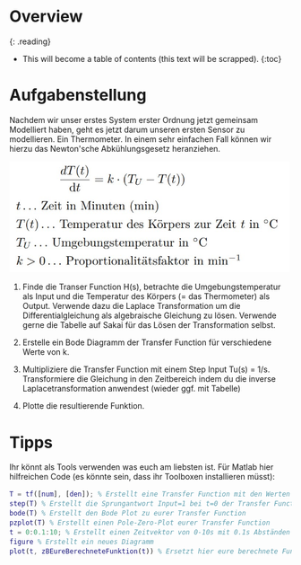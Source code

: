 # Overview
{: .reading}

* This will become a table of contents (this text will be scrapped).
{:toc}


# Aufgabenstellung 

Nachdem wir unser erstes System erster Ordnung jetzt gemeinsam Modelliert haben, geht es jetzt darum unseren ersten Sensor zu modellieren. Ein Thermometer. In einem sehr einfachen Fall können wir hierzu das Newton'sche Abkühlungsgesetz heranziehen. 

<img src="../../assets/img/ThermometerDGL.jpg" alt="DGL" width="500" />


1. Finde die Transer Function H(s), betrachte die Umgebungstemperatur als Input und die Temperatur des Körpers (= das Thermometer) als Output. Verwende dazu die Laplace Transformation um die Differentialgleichung als algebraische Gleichung zu lösen. Verwende gerne die Tabelle auf Sakai für das Lösen der Transformation selbst. 

2. Erstelle ein Bode Diagramm der Transfer Function für verschiedene Werte von k.

3. Multipliziere die Transfer Function mit einem Step Input Tu(s) = 1/s. Transformiere die Gleichung in den Zeitbereich indem du die inverse Laplacetransformation anwendest (wieder ggf. mit Tabelle)
4. Plotte die resultierende Funktion.


# Tipps

Ihr könnt als Tools verwenden was euch am liebsten ist. Für Matlab hier hilfreichen Code (es könnte sein, dass ihr Toolboxen installieren müsst):

````Matlab
T = tf([num], [den]); % Erstellt eine Transfer Function mit den Werten im Zähler und Nenner
step(T) % Erstellt die Sprungantwort Input=1 bei t=0 der Transfer Function
bode(T) % Erstellt den Bode Plot zu eurer Transfer Function
pzplot(T) % Erstellt einen Pole-Zero-Plot eurer Transfer Function
t = 0:0.1:10; % Erstellt einen Zeitvektor von 0-10s mit 0.1s Abständen
figure % Erstellt ein neues Diagramm
plot(t, zBEureBerechneteFunktion(t)) % Ersetzt hier eure berechnete Funktion abhängig von t um sie zu plotten
````

<!--![Thermo DGL](../../assets/img/ThermometerDGL.jpg)-->
